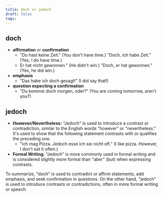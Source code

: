 ```yaml
---
title: doch vs jedoch
draft: false
tags:
---
```


## doch
- **affirmation** or **confirmation**
	- "Du hast keine Zeit." (You don't have time.) 
	"Doch, ich habe Zeit." (Yes, I do have time.)
	- Er hat nicht gewonnen." (He didn't win.)
	"Doch, er hat gewonnen." (Yes, he did win.)
- **emphasis**
	- "Das habe ich doch gesagt!" (I did say that!)
- **question expecting  a confirmation**
	- "Du kommst doch morgen, oder?" (You are coming tomorrow, aren't you?)
## jedoch

- **However/Nevertheless:** "Jedoch" is used to introduce a contrast or contradiction, similar to the English words "however" or "nevertheless." It's used to show that the following statement contrasts with or qualifies the preceding one.
	 - "Ich mag Pizza. Jedoch esse ich sie nicht oft." (I like pizza. However, I don't eat it often.)
- **Formal Writing:** "Jedoch" is more commonly used in formal writing and is considered slightly more formal than "aber" (but) when expressing contrasts.

To summarize, "doch" is used to contradict or affirm statements, add emphasis, and seek confirmation in questions. On the other hand, "jedoch" is used to introduce contrasts or contradictions, often in more formal writing or speech.



